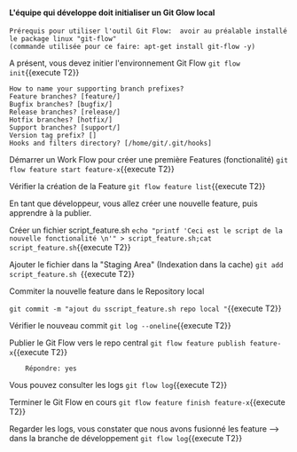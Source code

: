 #### L'équipe qui développe doit initialiser un Git Glow local
 ```
Prérequis pour utiliser l'outil Git Flow:  avoir au préalable installé le package linux "git-flow" 
(commande utilisée pour ce faire: apt-get install git-flow -y)
 ``` 
 
A présent,  vous devez initier l'environnement Git Flow
 `git flow init`{{execute T2}}
 
 ```
How to name your supporting branch prefixes?
Feature branches? [feature/]
Bugfix branches? [bugfix/]
Release branches? [release/]
Hotfix branches? [hotfix/]
Support branches? [support/]
Version tag prefix? []
Hooks and filters directory? [/home/git/.git/hooks]
 ``` 
 
 Démarrer un Work Flow pour créer une première Features  (fonctionalité)
 `git flow feature start feature-x`{{execute T2}}
 
 Vérifier la création de la Feature
 `git flow feature list`{{execute T2}}

En tant que développeur, vous allez créer une nouvelle feature, puis apprendre à la publier. 

 Créer un fichier script_feature.sh
 `echo "printf 'Ceci est le script de la nouvelle fonctionalité \n'" > script_feature.sh;cat script_feature.sh`{{execute T2}}
 
 Ajouter le fichier dans la "Staging Area" (Indexation dans la cache)
 `git add script_feature.sh `{{execute T2}}
 
 Commiter la nouvelle feature dans le Repository local 
 
 `git commit -m "ajout du sscript_feature.sh repo local "`{{execute T2}}
   
 Vérifier le nouveau commit
 `git log --oneline`{{execute T2}}
 
 Publier le Git Flow vers le repo central 
 `git flow feature publish feature-x`{{execute T2}}
 
 ```
     Répondre: yes
  ```
 
 Vous pouvez consulter les logs 
 `git flow log`{{execute T2}}
 
 Terminer le Git Flow en cours 
 `git flow feature finish feature-x`{{execute T2}}

 Regarder les logs, vous constater que nous avons fusionné les feature -->  dans la branche de développement 
 `git flow log`{{execute T2}}
